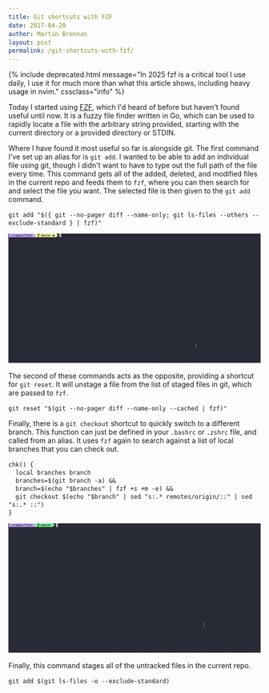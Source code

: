 ```yaml
---
title: Git shortcuts with FZF
date: 2017-04-20
author: Martin Brennan
layout: post
permalink: /git-shortcuts-with-fzf/
---
```



{% include deprecated.html message="In 2025 fzf is a critical tool I use daily, I use it for much more than what this article shows, including heavy usage in nvim." cssclass="info" %}

Today I started using [FZF](https://github.com/junegunn/fzf), which I'd heard of before but haven't found useful until now. It is a fuzzy file finder written in Go, which can be used to rapidly locate a file with the arbitrary string provided, starting with the current directory or a provided directory or STDIN.

Where I have found it most useful so far is alongside git. The first command I've set up an alias for is `git add`. I wanted to be able to add an individual file using git, though I didn't want to have to type out the full path of the file every time. This command gets all of the added, deleted, and modified files in the current repo and feeds them to `fzf`, where you can then search for and select the file you want. The selected file is then given to the `git add` command.

<!--more-->

```
git add "$({ git --no-pager diff --name-only; git ls-files --others --exclude-standard } | fzf)"
```

![gadd](/images/gadd.gif)

The second of these commands acts as the opposite, providing a shortcut for `git reset`. It will unstage a file from the list of staged files in git, which are passed to `fzf`.

```
git reset "$(git --no-pager diff --name-only --cached | fzf)"
```

Finally, there is a `git checkout` shortcut to quickly switch to a different branch. This function can just be defined in your `.bashrc` or `.zshrc` file, and called from an alias. It uses `fzf` again to search against a list of local branches that you can check out.

```
chk() {
  local branches branch
  branches=$(git branch -a) &&
  branch=$(echo "$branches" | fzf +s +m -e) &&
  git checkout $(echo "$branch" | sed "s:.* remotes/origin/::" | sed "s:.* ::")
}
```

![gadd](/images/chk.gif)

Finally, this command stages all of the untracked files in the current repo.

```
git add $(git ls-files -o --exclude-standard)
```